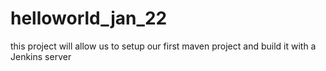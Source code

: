 # helloworld_jan_22
this project will allow us to setup our first maven project and build it with a Jenkins server
